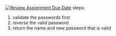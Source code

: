 [![Review Assignment Due Date](https://classroom.github.com/assets/deadline-readme-button-22041afd0340ce965d47ae6ef1cefeee28c7c493a6346c4f15d667ab976d596c.svg)](https://classroom.github.com/a/ZdbdKFSR)
steps:
1. validate the passwords first
2. reverse the valid password
3. return the name and new password that is valid
